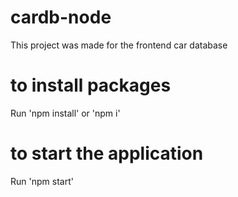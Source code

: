 # cardb-node
This project was made for the frontend car database

# to install packages
Run 'npm install' or 'npm i'

# to start the application
Run 'npm start'
